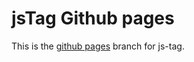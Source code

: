 jsTag Github pages
==================
This is the [github pages](http://eranhirs.github.io/jsTag/) branch for js-tag.
